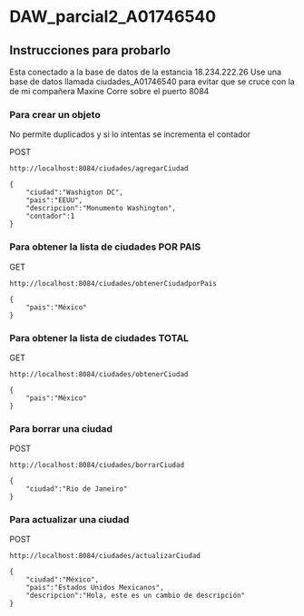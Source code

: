 # DAW_parcial2_A01746540

## Instrucciones para probarlo

Esta conectado a la base de datos de la estancia 18.234.222.26
Use una base de datos llamada ciudades_A01746540 para evitar que se cruce con la de mi compañera Maxine
Corre sobre el puerto 8084

### Para crear un objeto
No permite duplicados y si lo intentas se incrementa el contador

POST
```
http://localhost:8084/ciudades/agregarCiudad
```
```
{
    "ciudad":"Washigton DC",
    "pais":"EEUU",
    "descripcion":"Monumento Washington",
    "contador":1
}
```
### Para obtener la lista de ciudades POR PAIS
GET
```
http://localhost:8084/ciudades/obtenerCiudadporPais
```
```
{
    "pais":"México"
}
```
### Para obtener la lista de ciudades TOTAL
GET
```
http://localhost:8084/ciudades/obtenerCiudad
```
```
{
    "pais":"México"
}
```
### Para borrar una ciudad
POST
```
http://localhost:8084/ciudades/borrarCiudad
```
```
{
    "ciudad":"Rio de Janeiro"
}
```
### Para actualizar una ciudad
POST
```
http://localhost:8084/ciudades/actualizarCiudad
```
```
{
    "ciudad":"México",
    "pais":"Estados Unidos Mexicanos",
    "descripcion":"Hola, este es un cambio de descripción"
}
```
